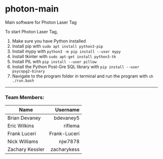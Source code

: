 # photon-main
Main software for Photon Laser Tag

To start Photon Laser Tag,
1. Make sure you have Python installed
2. Install pip with ```sudo apt install python3-pip```
3. Install mypy with ```python3 -m pip install --user mypy```
4. Install tkinter with ```sudo apt-get install python3-tk```
5. Install PIL with ```pip install --user pillow```
6. Install the Python Post-Gre SQL library with ```pip install --user psycopg2-binary```
7. Navigate to the program folder in terminal and run the program with ```sh ./run.bash```

---
### Team Members:
|Name            |Username         |
|  ---           |  ---:           |
|Brian Devaney   |  bdevaney5      |
|Eric Wilkins    |  riflema        |
|Frank Luceri    |  Frank-Luceri   |
|Nick Williams   |  njw7878        |
|Zachary Kessler |  zacharykess    |
